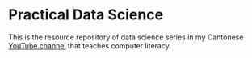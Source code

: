 # Practical Data Science

This is the resource repository of data science series in my Cantonese [YouTube channel](https://www.youtube.com/channel/UCqx66MQmB2TrJzo5kuUOOvg) that teaches computer literacy.
